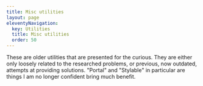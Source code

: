 ```yaml
---
title: Misc utilities
layout: page
eleventyNavigation:
  key: Utilities
  title: Misc utilities
  order: 50
---
```


These are older utilities that are presented for the curious. They are either only loosely related to the researched problems, or previous, now outdated, attempts at providing solutions. "Portal" and "Stylable" in particular are things I am no longer confident bring much benefit.
